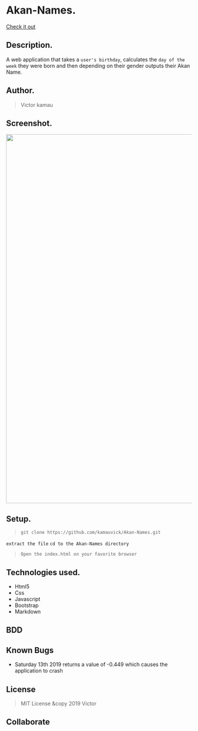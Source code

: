 # Akan-Names.
[Check it out](https://kamauvick.github.io/Akan-Names/)

## Description.
A web application that takes a ``user's birthday``, calculates the ``day of the week`` they were born and then depending on their gender outputs their Akan Name. 

## Author.
 > Victor kamau

## Screenshot.
<image src="https://github.com/kamauvick/Akan-Names/blob/master/images/shot.png?raw=true" width="1000">
 
 ## Setup.
 > ``git clone https://github.com/kamauvick/Akan-Names.git``
 
 ``extract the file``
 ``cd to the Akan-Names directory``
 
 > ``Open the index.html on your favorite browser``

## Technologies used.
  * Html5
  * Css
  * Javascript
  * Bootstrap
  * Markdown
  
## BDD

## Known Bugs
* Saturday 13th 2019 returns a value of -0.449 which causes the application to crash

## License
> MIT License &copy 2019 Victor 

## Collaborate
